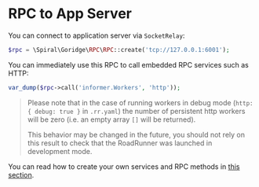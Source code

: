 # RPC to App Server
You can connect to application server via `SocketRelay`:

```php
$rpc = \Spiral\Goridge\RPC\RPC::create('tcp://127.0.0.1:6001');
```

You can immediately use this RPC to call embedded RPC services such as HTTP:

```php
var_dump($rpc->call('informer.Workers', 'http'));
```

> Please note that in the case of running workers in debug mode (`http: { debug: true }` in `.rr.yaml`) the number 
> of persistent http workers will be zero (i.e. an empty array `[]` will be returned).
> 
> This behavior may be changed in the future, you should not rely on this result to check that the 
> RoadRunner was launched in development mode.

You can read how to create your own services and RPC methods in [this section](/beep-beep/plugin.md).
